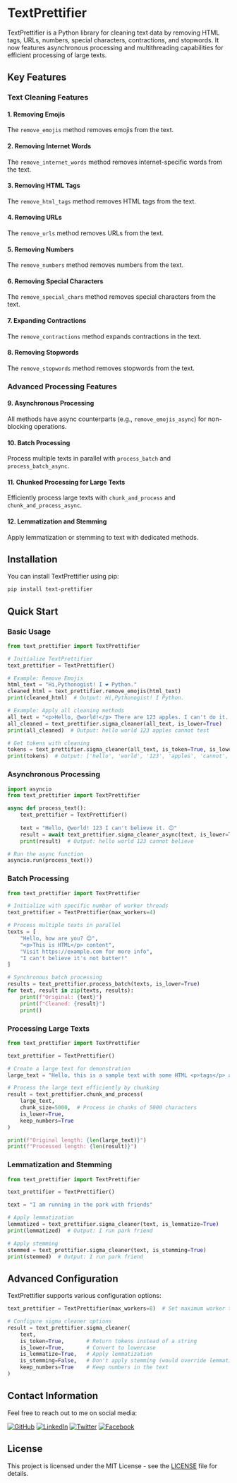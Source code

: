 # TextPrettifier

TextPrettifier is a Python library for cleaning text data by removing HTML tags, URLs, numbers, special characters, contractions, and stopwords. It now features asynchronous processing and multithreading capabilities for efficient processing of large texts.

## Key Features

### Text Cleaning Features

#### 1. Removing Emojis
The `remove_emojis` method removes emojis from the text.

#### 2. Removing Internet Words
The `remove_internet_words` method removes internet-specific words from the text.

#### 3. Removing HTML Tags
The `remove_html_tags` method removes HTML tags from the text.

#### 4. Removing URLs
The `remove_urls` method removes URLs from the text.

#### 5. Removing Numbers
The `remove_numbers` method removes numbers from the text.

#### 6. Removing Special Characters
The `remove_special_chars` method removes special characters from the text.

#### 7. Expanding Contractions
The `remove_contractions` method expands contractions in the text.

#### 8. Removing Stopwords
The `remove_stopwords` method removes stopwords from the text.

### Advanced Processing Features

#### 9. Asynchronous Processing
All methods have async counterparts (e.g., `remove_emojis_async`) for non-blocking operations.

#### 10. Batch Processing
Process multiple texts in parallel with `process_batch` and `process_batch_async`.

#### 11. Chunked Processing for Large Texts
Efficiently process large texts with `chunk_and_process` and `chunk_and_process_async`.

#### 12. Lemmatization and Stemming
Apply lemmatization or stemming to text with dedicated methods.

## Installation

You can install TextPrettifier using pip:

```bash
pip install text-prettifier
```

## Quick Start

### Basic Usage

```python
from text_prettifier import TextPrettifier

# Initialize TextPrettifier
text_prettifier = TextPrettifier()

# Example: Remove Emojis
html_text = "Hi,Pythonogist! I ❤️ Python."
cleaned_html = text_prettifier.remove_emojis(html_text)
print(cleaned_html)  # Output: Hi,Pythonogist! I Python.

# Example: Apply all cleaning methods
all_text = "<p>Hello, @world!</p> There are 123 apples. I can't do it. This is a test."
all_cleaned = text_prettifier.sigma_cleaner(all_text, is_lower=True)
print(all_cleaned)  # Output: hello world 123 apples cannot test

# Get tokens with cleaning
tokens = text_prettifier.sigma_cleaner(all_text, is_token=True, is_lower=True)
print(tokens)  # Output: ['hello', 'world', '123', 'apples', 'cannot', 'test']
```

### Asynchronous Processing

```python
import asyncio
from text_prettifier import TextPrettifier

async def process_text():
    text_prettifier = TextPrettifier()
    
    text = "Hello, @world! 123 I can't believe it. 😊"
    result = await text_prettifier.sigma_cleaner_async(text, is_lower=True)
    print(result)  # Output: hello world 123 cannot believe

# Run the async function
asyncio.run(process_text())
```

### Batch Processing

```python
from text_prettifier import TextPrettifier

# Initialize with specific number of worker threads
text_prettifier = TextPrettifier(max_workers=4)

# Process multiple texts in parallel
texts = [
    "Hello, how are you? 😊",
    "<p>This is HTML</p> content",
    "Visit https://example.com for more info",
    "I can't believe it's not butter!"
]

# Synchronous batch processing
results = text_prettifier.process_batch(texts, is_lower=True)
for text, result in zip(texts, results):
    print(f"Original: {text}")
    print(f"Cleaned: {result}")
    print()
```

### Processing Large Texts

```python
from text_prettifier import TextPrettifier

text_prettifier = TextPrettifier()

# Create a large text for demonstration
large_text = "Hello, this is a sample text with some HTML <p>tags</p> and URLs https://example.com and emojis 😊" * 1000

# Process the large text efficiently by chunking
result = text_prettifier.chunk_and_process(
    large_text,
    chunk_size=5000,  # Process in chunks of 5000 characters
    is_lower=True,
    keep_numbers=True
)

print(f"Original length: {len(large_text)}")
print(f"Processed length: {len(result)}")
```

### Lemmatization and Stemming

```python
from text_prettifier import TextPrettifier

text_prettifier = TextPrettifier()

text = "I am running in the park with friends"

# Apply lemmatization
lemmatized = text_prettifier.sigma_cleaner(text, is_lemmatize=True)
print(lemmatized)  # Output: I run park friend

# Apply stemming
stemmed = text_prettifier.sigma_cleaner(text, is_stemming=True)
print(stemmed)  # Output: I run park friend
```

## Advanced Configuration

TextPrettifier supports various configuration options:

```python
text_prettifier = TextPrettifier(max_workers=8)  # Set maximum worker threads

# Configure sigma_cleaner options
result = text_prettifier.sigma_cleaner(
    text,
    is_token=True,       # Return tokens instead of a string
    is_lower=True,       # Convert to lowercase
    is_lemmatize=True,   # Apply lemmatization
    is_stemming=False,   # Don't apply stemming (would override lemmatization)
    keep_numbers=True    # Keep numbers in the text
)
```

## Contact Information

Feel free to reach out to me on social media:

[![GitHub](https://img.shields.io/badge/GitHub-mrqadeer)](https://github.com/mrqadeer)
[![LinkedIn](https://img.shields.io/badge/LinkedIn-Qadeer)](https://www.linkedin.com/in/qadeer-ahmad-3499a4205/)
[![Twitter](https://img.shields.io/badge/Twitter-Twitter)](https://twitter.com/mr_sin_of_me)
[![Facebook](https://img.shields.io/badge/Facebook-Facebook)](https://web.facebook.com/mrqadeerofficial/)

## License

This project is licensed under the MIT License - see the [LICENSE](LICENSE) file for details.
